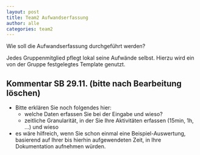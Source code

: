 ```yaml
---
layout: post
title: Team2 Aufwandserfassung
author: alle
categories: team2
---
```


Wie soll die Aufwandserfassung durchgeführt werden?

Jedes Gruppenmitglied pflegt lokal seine Aufwände selbst. Hierzu wird ein von der Gruppe festgelegtes Template genutzt.

## Kommentar SB 29.11. (bitte nach Bearbeitung löschen)
* Bitte erklären Sie noch folgendes hier: 
   * welche Daten erfassen Sie bei der Eingabe und wieso?
   * zeitliche Granularität, in der Sie Ihre Aktivitäten erfassen (15min, 1h, ...) und wieso
* es wäre hilfreich, wenn Sie schon einmal eine Beispiel-Auswertung, basierend auf Ihrer bis hierhin aufgewendeten Zeit, in Ihre Dokumentation aufnehmen würden.